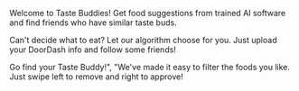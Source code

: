 Welcome to Taste Buddies!
Get food suggestions from trained AI software and find friends who have similar taste buds.

Can't decide what to eat?
Let our algorithm choose for you. Just upload your DoorDash info and follow some friends!

Go find your Taste Buddy!",
"We've made it easy to filter the foods you like. Just swipe left to remove and right to approve!
